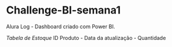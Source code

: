 # Challenge-BI-semana1
Alura Log - Dashboard criado com Power BI.

*Tabela de Estoque*
ID Produto - Data da atualização  - Quantidade
